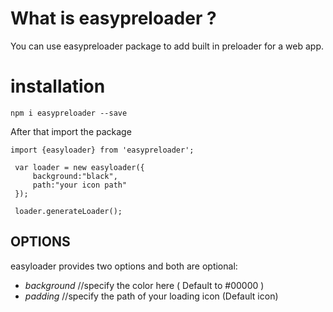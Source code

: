 # What is easypreloader ?

You can use easypreloader package to add built in preloader for a web app.

# installation

`npm i easypreloader --save`

After that import the package

```
import {easyloader} from 'easypreloader';

 var loader = new easyloader({
     background:"black",
     path:"your icon path"
 });

 loader.generateLoader();

```

## OPTIONS

easyloader provides two options and both are optional:

- _background_ //specify the color here ( Default to #00000 )
- _padding_ //specify the path of your loading icon (Default icon)
